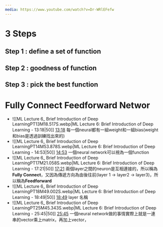 ```yaml
---
media: https://www.youtube.com/watch?v=Dr-WRlEFefw
---
```


# 3 Steps
## Step 1 : define a set of function
## Step 2 : goodness of function

## Step 3 : pick the best function

# Fully Connect Feedforward Networ

- ![[ML Lecture 6_ Brief Introduction of Deep LearningPT13M18.517S.webp|ML Lecture 6: Brief Introduction of Deep Learning - 13:18|50]] [13:18](https://www.youtube.com/watch?v=Dr-WRlEFefw&t=799#t=13:18.52) 每一個neural都有一組weight和一組bias(weight和bias是透過訓練找出來的)
- ![[ML Lecture 6_ Brief Introduction of Deep LearningPT14M53.878S.webp|ML Lecture 6: Brief Introduction of Deep Learning - 14:53|50]] [14:53](https://www.youtube.com/watch?v=Dr-WRlEFefw&t=894#t=14:53.88) 一個neural network可以視為一個function
- ![[ML Lecture 6_ Brief Introduction of Deep LearningPT17M21.058S.webp|ML Lecture 6: Brief Introduction of Deep Learning - 17:21|50]] [17:21](https://www.youtube.com/watch?v=Dr-WRlEFefw&t=1041#t=17:21.06) 兩個layer之間的neuron是互相連接的，所以稱為**Fully Connect**，又因為傳遞方向為由後往前(layer 1 -> layer2 -> layer3)，所以稱為**Feedforward**
- ![[ML Lecture 6_ Brief Introduction of Deep LearningPT18M49.002S.webp|ML Lecture 6: Brief Introduction of Deep Learning - 18:49|50]] [18:49](https://www.youtube.com/watch?v=Dr-WRlEFefw&t=1129#t=18:49.00) layer 名稱
- ![[ML Lecture 6_ Brief Introduction of Deep LearningPT25M45.343S.webp|ML Lecture 6: Brief Introduction of Deep Learning - 25:45|50]] [25:45](https://www.youtube.com/watch?v=Dr-WRlEFefw&t=1545#t=25:45.34) 一個neural network做的事情實際上就是一連串的vector乘上matrix，再加上vector，